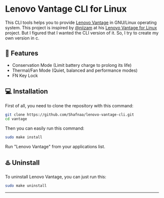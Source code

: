 # Lenovo Vantage CLI for Linux
This CLI tools helps you to provide [Lenovo Vantage](https://www.lenovo.com/us/en/software/vantage) in GNU/Linux operating system. This project is inspired by [@niizam](https://github.com/niizam) at his [Lenovo Vantage for Linux](https://github.com/niizam/vantage) project. But I figured that I wanted the CLI version of it. So, I try to create my own version in c.

## :rocket: Features
* Conservation Mode (Limit battery charge to prolong its life)
* Thermal/Fan Mode (Quiet, balanced and performance modes)
* FN Key Lock

## :computer: Installation

First of all, you need to clone the repository with this command:
```bash
git clone https://github.com/Shafnaa/lenovo-vantage-cli.git
cd vantage
```
Then you can easily run this command:

```bash
sudo make install
```
Run "Lenovo Vantage" from your applications list.

## :hotsprings: Uninstall
To uninstall Lenovo Vantage, you can just run this:

```bash
sudo make uninstall
```
---